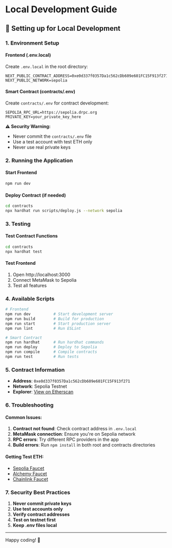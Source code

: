 # Local Development Guide

## 🔧 Setting up for Local Development

### 1. Environment Setup

#### Frontend (.env.local)
Create `.env.local` in the root directory:
```env
NEXT_PUBLIC_CONTRACT_ADDRESS=0xe0d337f0357Da1c562cDb609e601FC15F913f271
NEXT_PUBLIC_NETWORK=sepolia
```

#### Smart Contract (contracts/.env)
Create `contracts/.env` for contract development:
```env
SEPOLIA_RPC_URL=https://sepolia.drpc.org
PRIVATE_KEY=your_private_key_here
```

**⚠️ Security Warning:** 
- Never commit the `contracts/.env` file
- Use a test account with test ETH only
- Never use real private keys

### 2. Running the Application

#### Start Frontend
```bash
npm run dev
```

#### Deploy Contract (if needed)
```bash
cd contracts
npx hardhat run scripts/deploy.js --network sepolia
```

### 3. Testing

#### Test Contract Functions
```bash
cd contracts
npx hardhat test
```

#### Test Frontend
1. Open http://localhost:3000
2. Connect MetaMask to Sepolia
3. Test all features

### 4. Available Scripts

```bash
# Frontend
npm run dev          # Start development server
npm run build        # Build for production
npm run start        # Start production server
npm run lint         # Run ESLint

# Smart Contract
npm run hardhat      # Run hardhat commands
npm run deploy       # Deploy to Sepolia
npm run compile      # Compile contracts
npm run test         # Run tests
```

### 5. Contract Information

- **Address**: `0xe0d337f0357Da1c562cDb609e601FC15F913f271`
- **Network**: Sepolia Testnet
- **Explorer**: [View on Etherscan](https://sepolia.etherscan.io/address/0xe0d337f0357Da1c562cDb609e601FC15F913f271)

### 6. Troubleshooting

#### Common Issues:

1. **Contract not found**: Check contract address in `.env.local`
2. **MetaMask connection**: Ensure you're on Sepolia network
3. **RPC errors**: Try different RPC providers in the app
4. **Build errors**: Run `npm install` in both root and contracts directories

#### Getting Test ETH:
- [Sepolia Faucet](https://sepoliafaucet.com)
- [Alchemy Faucet](https://sepoliafaucet.com)
- [Chainlink Faucet](https://faucets.chain.link/sepolia)

### 7. Security Best Practices

1. **Never commit private keys**
2. **Use test accounts only**
3. **Verify contract addresses**
4. **Test on testnet first**
5. **Keep .env files local**

---

Happy coding! 🚀


